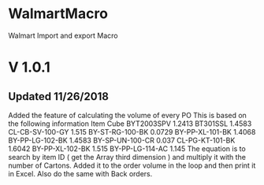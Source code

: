 # WalmartMacro
Walmart Import and export Macro
# V 1.0.1
## Updated 11/26/2018
Added the feature of calculating the volume of every PO
This is based on the following information
Item 	               Cube
BYT2003SPV	         1.2413
BT301SSL	           1.4583
CL-CB-SV-100-GY    	1.515
BY-ST-RG-100-BK    	0.0729
BY-PP-XL-101-BK   	1.4068
BY-PP-LG-102-BK	    1.4583
BY-SP-UN-100-CR	    0.037
CL-PG-KT-101-BK   	1.6042
BY-PP-XL-102-BK   	1.515
BY-PP-LG-114-AC	    1.145
The equation is to search by item ID ( get the Array third dimension ) and multiply it with the number of Cartons.
Added it to the order volume in the loop and then print it in Excel.
Also do the same with Back orders.
